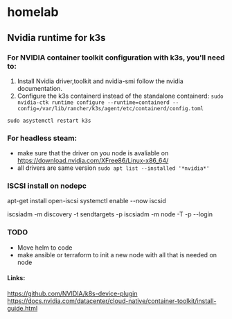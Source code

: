 # homelab


## Nvidia runtime for k3s
### For NVIDIA container toolkit configuration with k3s, you'll need to:
1. Install Nvidia driver,toolkit and nvidia-smi follow the nvidia documentation.
2. Configure the k3s containerd instead of the standalone containerd:
`sudo nvidia-ctk runtime configure --runtime=containerd --config=/var/lib/rancher/k3s/agent/etc/containerd/config.toml`

`sudo asystemctl restart k3s`
### For headless steam:
- make sure that the driver on you node is avaliable on https://download.nvidia.com/XFree86/Linux-x86_64/
- all drivers are same version `sudo apt list --installed '*nvidia*'`


### ISCSI install on nodepc
apt-get install open-iscsi
systemctl enable --now iscsid

iscsiadm -m discovery -t sendtargets -p <qnap-ip>
iscsiadm -m node -T <target-iqn> -p <qnap-ip> --login
### TODO
- Move helm to code
- make ansible or terraform to init a new node with all that is needed on node

#### Links:
https://github.com/NVIDIA/k8s-device-plugin
https://docs.nvidia.com/datacenter/cloud-native/container-toolkit/install-guide.html


